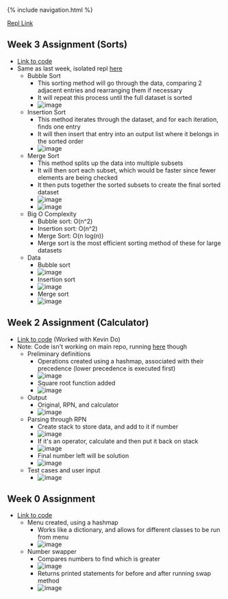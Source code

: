 {% include navigation.html %}

[Repl Link](https://replit.com/@KyleMyint/CSA-Tri-3#Menu.java)

## Week 3 Assignment (Sorts)
- [Link to code](https://replit.com/@KyleMyint/CSA-Tri-3#Sort.java)
- Same as last week, isolated repl [here](https://replit.com/@KyleMyint/Sort-test#Sorts.java)
  - Bubble Sort
    - This sorting method will go through the data, comparing 2 adjacent entries and rearranging them if necessary
    - It will repeat this process until the full dataset is sorted
    - ![image](https://user-images.githubusercontent.com/55672662/161813547-694ecdb9-cbb5-4dc5-a05d-2a775e3dfe66.png)
  - Insertion Sort
    - This method iterates through the dataset, and for each iteration, finds one entry
    - It will then insert that entry into an output list where it belongs in the sorted order
    - ![image](https://user-images.githubusercontent.com/55672662/161813734-1ed172f1-6a48-40d2-8671-312052dc170a.png)
  - Merge Sort
    - This method splits up the data into multiple subsets
    - It will then sort each subset, which would be faster since fewer elements are being checked
    - It then puts together the sorted subsets to create the final sorted dataset
    - ![image](https://user-images.githubusercontent.com/55672662/161813948-7f893469-f2ad-4f66-bacd-b9e20daacc0b.png)
    - ![image](https://user-images.githubusercontent.com/55672662/161814019-c224a70a-6dc8-441f-bf4d-3a0e702ac49c.png)
  - Big O Complexity
    - Bubble sort: O(n^2)
    - Insertion sort: O(n^2)
    - Merge Sort: O(n log(n))
    - Merge sort is the most efficient sorting method of these for large datasets
  - Data
    - Bubble sort
    - ![image](https://user-images.githubusercontent.com/55672662/162855619-d4b0234f-635d-4233-8669-5b3cd355a71e.png)
    - Insertion sort
    - ![image](https://user-images.githubusercontent.com/55672662/162855700-899d66a2-3a8f-4540-8a52-98df50232731.png)
    - Merge sort
    - ![image](https://user-images.githubusercontent.com/55672662/162855741-4d25ad39-7a6c-45ce-a226-cfa6a19be916.png)







## Week 2 Assignment (Calculator)

- [Link to code](https://replit.com/@KyleMyint/CSA-Tri-3#Calculator.java) (Worked with Kevin Do)
- Note: Code isn't working on main repo, running [here](https://replit.com/@KyleMyint/DearDearestRar#.replit) though
  - Preliminary definitions
    - Operations created using a hashmap, associated with their precedence (lower precedence is executed first)
    - ![image](https://user-images.githubusercontent.com/55672662/160678977-57a838ef-d48d-46c3-89a4-23c08a5991e0.png)
    - Square root function added 
    - ![image](https://user-images.githubusercontent.com/55672662/160888338-344dcda0-2431-4906-a5ef-49bea25c5700.png)
  - Output
    - Original, RPN, and calculator
    - ![image](https://user-images.githubusercontent.com/55672662/160679216-6104727e-55a0-4a92-9c1b-732228edb73a.png)
  - Parsing through RPN
    - Create stack to store data, and add to it if number
    - ![image](https://user-images.githubusercontent.com/55672662/160885991-53105d82-e628-4b75-ace2-2947b0dcadad.png)
    - If it's an operator, calculate and then put it back on stack
    - ![image](https://user-images.githubusercontent.com/55672662/160886186-b05d4e29-91a2-409f-83c9-d0245cbe7cf2.png)
    - Final number left will be solution
    - ![image](https://user-images.githubusercontent.com/55672662/160886275-c50f3751-460b-488b-b85c-ef5955c300d6.png)
  - Test cases and user input
    - ![image](https://user-images.githubusercontent.com/55672662/160886446-e55cb05b-fa45-4e63-9e12-17ee8282ec63.png)






## Week 0 Assignment

- [Link to code](https://replit.com/@KyleMynt/CSA-3#Menu.java)
  - Menu created, using a hashmap
    - Works like a dictionary, and allows for different classes to be run from menu
    - ![image](https://user-images.githubusercontent.com/55672662/159310796-c508cf18-d3be-4034-8f01-45b7441b8851.png)
  - Number swapper 
    - Compares numbers to find which is greater
    - ![image](https://user-images.githubusercontent.com/55672662/159311142-fb3c00ec-0a0d-47e3-b2a6-546add27f98e.png)
    - Returns printed statements for before and after running swap method
    - ![image](https://user-images.githubusercontent.com/55672662/159311267-ac7742e4-3df9-49b2-8184-6f339c2065c5.png)


